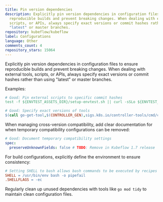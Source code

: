 ```yaml
---
title: Pin version dependencies
description: Explicitly pin version dependencies in configuration files to ensure
  reproducible builds and prevent breaking changes. When dealing with external tools,
  scripts, or APIs, always specify exact versions or commit hashes rather than using
  "latest" or master branches.
repository: kubeflow/kubeflow
label: Configurations
language: Other
comments_count: 4
repository_stars: 15064
---
```


Explicitly pin version dependencies in configuration files to ensure reproducible builds and prevent breaking changes. When dealing with external tools, scripts, or APIs, always specify exact versions or commit hashes rather than using "latest" or master branches.

Examples:
```makefile
# Good: Pin external scripts to specific commit hashes
test -f ${ENVTEST_ASSETS_DIR}/setup-envtest.sh || curl -sSLo ${ENVTEST_ASSETS_DIR}/setup-envtest.sh https://raw.githubusercontent.com/kubernetes-sigs/controller-runtime/a9bd9117a77a2f84bbc546e28991136fe0000dc0/hack/setup-envtest.sh

# Good: Specify exact versions of tools
$(call go-get-tool,$(CONTROLLER_GEN),sigs.k8s.io/controller-tools/cmd/controller-gen@v0.8.0)
```

When managing cross-version compatibility, add clear documentation for when temporary compatibility configurations can be removed:

```yaml
# Good: Document temporary compatibility settings
spec:
  preserveUnknownFields: false # TODO: Remove in Kubeflow 1.7 release
```

For build configurations, explicitly define the environment to ensure consistency:
```makefile
# Setting SHELL to bash allows bash commands to be executed by recipes
SHELL = /usr/bin/env bash -o pipefail
.SHELLFLAGS = -ec
```

Regularly clean up unused dependencies with tools like `go mod tidy` to maintain clean configuration files.
